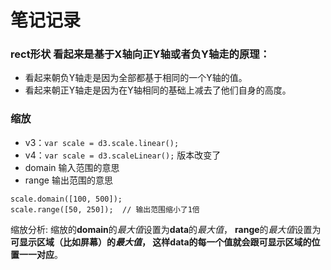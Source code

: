 # 笔记记录
### rect形状 看起来是基于X轴向正Y轴或者负Y轴走的原理：
 - 看起来朝负Y轴走是因为全部都基于相同的一个Y轴的值。
 - 看起来朝正Y轴走是因为在Y轴相同的基础上减去了他们自身的高度。

### 缩放
 - v3：`var scale = d3.scale.linear();`
 - v4：`var scale = d3.scaleLinear();` 版本改变了
 - domain 输入范围的意思
 - range 输出范围的意思
```
scale.domain([100, 500]); 
scale.range([50, 250]);  // 输出范围缩小了1倍
```
缩放分析:
缩放的**domain**的*最大值*设置为**data**的*最大值*，
**range**的*最大值*设置为**可显示区域（比如屏幕）**的*最大值*，
这样data的每一个值就会跟可显示区域的位置**一一对应**。 
